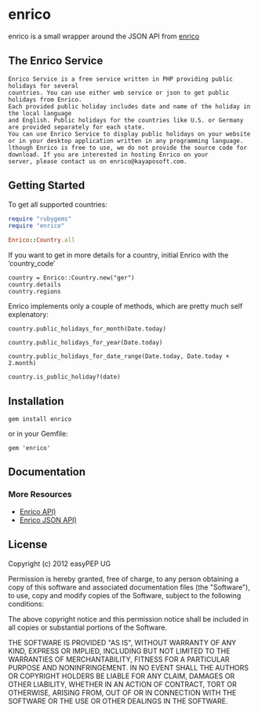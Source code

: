 enrico
===========

enrico is a small wrapper around the JSON API from [enrico](http://kayaposoft.com/enrico/json/)

The Enrico Service
------------------

```
Enrico Service is a free service written in PHP providing public holidays for several 
countries. You can use either web service or json to get public holidays from Enrico. 
Each provided public holiday includes date and name of the holiday in the local language 
and English. Public holidays for the countries like U.S. or Germany are provided separately for each state. 
You can use Enrico Service to display public holidays on your website or in your desktop application written in any programming language. 
lthough Enrico is free to use, we do not provide the source code for download. If you are interested in hosting Enrico on your 
server, please contact us on enrico@kayaposoft.com.
```

Getting Started
---------------

To get all supported countries:

```ruby
require "rubygems"
require "enrico"

Enrico::Country.all
```

If you want to get in more details for a country, initial Enrico with the ’country_code’

    country = Enrico::Country.new("ger")
    country.details
    country.regions

Enrico implements only a couple of methods, which are pretty much self explenatory:

  ```
  country.public_holidays_for_month(Date.today)
  ```

  ```
  country.public_holidays_for_year(Date.today)
  ```

  ```
  country.public_holidays_for_date_range(Date.today, Date.today + 2.month)
  ```

  ```
  country.is_public_holiday?(date)
  ```

Installation
------------

    gem install enrico

or in your Gemfile:

    gem 'enrico'


Documentation
-------------

### More Resources

+ [Enrico API)](http://kayaposoft.com/enrico/)
+ [Enrico JSON API)](http://kayaposoft.com/enrico/json/)


License
-------

Copyright (c) 2012 easyPEP UG

Permission is hereby granted, free of charge, to any person obtaining
a copy of this software and associated documentation files (the
"Software"), to use, copy and modify copies of the Software, subject 
to the following conditions:

The above copyright notice and this permission notice shall be
included in all copies or substantial portions of the Software.

THE SOFTWARE IS PROVIDED "AS IS", WITHOUT WARRANTY OF ANY KIND,
EXPRESS OR IMPLIED, INCLUDING BUT NOT LIMITED TO THE WARRANTIES OF
MERCHANTABILITY, FITNESS FOR A PARTICULAR PURPOSE AND
NONINFRINGEMENT. IN NO EVENT SHALL THE AUTHORS OR COPYRIGHT HOLDERS BE
LIABLE FOR ANY CLAIM, DAMAGES OR OTHER LIABILITY, WHETHER IN AN ACTION
OF CONTRACT, TORT OR OTHERWISE, ARISING FROM, OUT OF OR IN CONNECTION
WITH THE SOFTWARE OR THE USE OR OTHER DEALINGS IN THE SOFTWARE.
